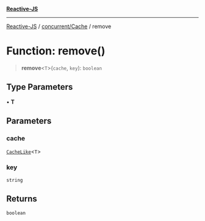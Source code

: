[**Reactive-JS**](../../../README.md)

***

[Reactive-JS](../../../README.md) / [concurrent/Cache](../README.md) / remove

# Function: remove()

> **remove**\<`T`\>(`cache`, `key`): `boolean`

## Type Parameters

• **T**

## Parameters

### cache

[`CacheLike`](../../interfaces/CacheLike.md)\<`T`\>

### key

`string`

## Returns

`boolean`

